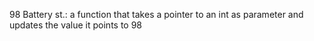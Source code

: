 98 Battery st.: a function that takes a pointer to an int as parameter and updates the value it points to 98

